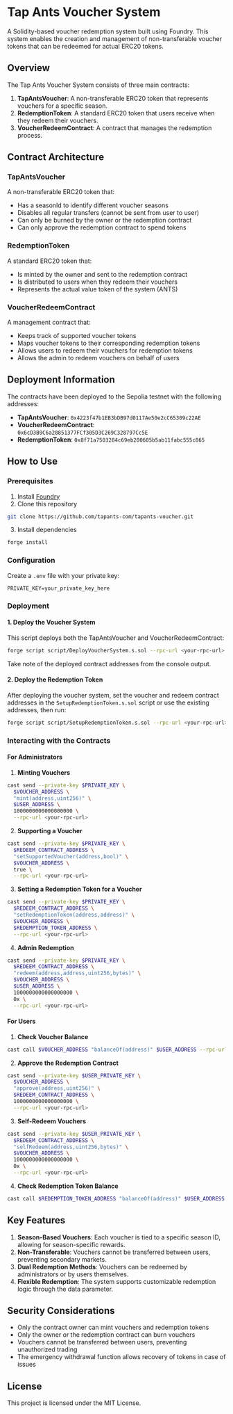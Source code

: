# Tap Ants Voucher System

A Solidity-based voucher redemption system built using Foundry. This system enables the creation and management of non-transferable voucher tokens that can be redeemed for actual ERC20 tokens.

## Overview

The Tap Ants Voucher System consists of three main contracts:

1. **TapAntsVoucher**: A non-transferable ERC20 token that represents vouchers for a specific season.
2. **RedemptionToken**: A standard ERC20 token that users receive when they redeem their vouchers.
3. **VoucherRedeemContract**: A contract that manages the redemption process.

## Contract Architecture

### TapAntsVoucher

A non-transferable ERC20 token that:
- Has a seasonId to identify different voucher seasons
- Disables all regular transfers (cannot be sent from user to user)
- Can only be burned by the owner or the redemption contract
- Can only approve the redemption contract to spend tokens

### RedemptionToken

A standard ERC20 token that:
- Is minted by the owner and sent to the redemption contract
- Is distributed to users when they redeem their vouchers
- Represents the actual value token of the system (ANTS)

### VoucherRedeemContract

A management contract that:
- Keeps track of supported voucher tokens
- Maps voucher tokens to their corresponding redemption tokens
- Allows users to redeem their vouchers for redemption tokens
- Allows the admin to redeem vouchers on behalf of users

## Deployment Information

The contracts have been deployed to the Sepolia testnet with the following addresses:

- **TapAntsVoucher**: `0x4223f47b1EB3bDB97d0117Ae50e2cC65309c22AE`
- **VoucherRedeemContract**: `0x6cD3B9C6a28851377FCf305D3C269C328797Cc5E`
- **RedemptionToken**: `0x8f71a7503284c69eb200605b5ab11fabc555c865`

## How to Use

### Prerequisites

1. Install [Foundry](https://book.getfoundry.sh/getting-started/installation.html)
2. Clone this repository

```bash
git clone https://github.com/tapants-com/tapants-voucher.git
```

3. Install dependencies

```bash
forge install
```

### Configuration

Create a `.env` file with your private key:

```
PRIVATE_KEY=your_private_key_here
```

### Deployment

#### 1. Deploy the Voucher System

This script deploys both the TapAntsVoucher and VoucherRedeemContract:

```bash
forge script script/DeployVoucherSystem.s.sol --rpc-url <your-rpc-url> --broadcast --verify
```

Take note of the deployed contract addresses from the console output.

#### 2. Deploy the Redemption Token

After deploying the voucher system, set the voucher and redeem contract addresses in the `SetupRedemptionToken.s.sol` script or use the existing addresses, then run:

```bash
forge script script/SetupRedemptionToken.s.sol --rpc-url <your-rpc-url> --broadcast --verify
```

### Interacting with the Contracts

#### For Administrators

1. **Minting Vouchers**

```bash
cast send --private-key $PRIVATE_KEY \
  $VOUCHER_ADDRESS \
  "mint(address,uint256)" \
  $USER_ADDRESS \
  1000000000000000000 \
  --rpc-url <your-rpc-url>
```

2. **Supporting a Voucher**

```bash
cast send --private-key $PRIVATE_KEY \
  $REDEEM_CONTRACT_ADDRESS \
  "setSupportedVoucher(address,bool)" \
  $VOUCHER_ADDRESS \
  true \
  --rpc-url <your-rpc-url>
```

3. **Setting a Redemption Token for a Voucher**

```bash
cast send --private-key $PRIVATE_KEY \
  $REDEEM_CONTRACT_ADDRESS \
  "setRedemptionToken(address,address)" \
  $VOUCHER_ADDRESS \
  $REDEMPTION_TOKEN_ADDRESS \
  --rpc-url <your-rpc-url>
```

4. **Admin Redemption**

```bash
cast send --private-key $PRIVATE_KEY \
  $REDEEM_CONTRACT_ADDRESS \
  "redeem(address,address,uint256,bytes)" \
  $VOUCHER_ADDRESS \
  $USER_ADDRESS \
  1000000000000000000 \
  0x \
  --rpc-url <your-rpc-url>
```

#### For Users

1. **Check Voucher Balance**

```bash
cast call $VOUCHER_ADDRESS "balanceOf(address)" $USER_ADDRESS --rpc-url <your-rpc-url>
```

2. **Approve the Redemption Contract**

```bash
cast send --private-key $USER_PRIVATE_KEY \
  $VOUCHER_ADDRESS \
  "approve(address,uint256)" \
  $REDEEM_CONTRACT_ADDRESS \
  1000000000000000000 \
  --rpc-url <your-rpc-url>
```

3. **Self-Redeem Vouchers**

```bash
cast send --private-key $USER_PRIVATE_KEY \
  $REDEEM_CONTRACT_ADDRESS \
  "selfRedeem(address,uint256,bytes)" \
  $VOUCHER_ADDRESS \
  1000000000000000000 \
  0x \
  --rpc-url <your-rpc-url>
```

4. **Check Redemption Token Balance**

```bash
cast call $REDEMPTION_TOKEN_ADDRESS "balanceOf(address)" $USER_ADDRESS --rpc-url <your-rpc-url>
```

## Key Features

1. **Season-Based Vouchers**: Each voucher is tied to a specific season ID, allowing for season-specific rewards.
2. **Non-Transferable**: Vouchers cannot be transferred between users, preventing secondary markets.
3. **Dual Redemption Methods**: Vouchers can be redeemed by administrators or by users themselves.
4. **Flexible Redemption**: The system supports customizable redemption logic through the data parameter.

## Security Considerations

- Only the contract owner can mint vouchers and redemption tokens
- Only the owner or the redemption contract can burn vouchers
- Vouchers cannot be transferred between users, preventing unauthorized trading
- The emergency withdrawal function allows recovery of tokens in case of issues

## License

This project is licensed under the MIT License.
